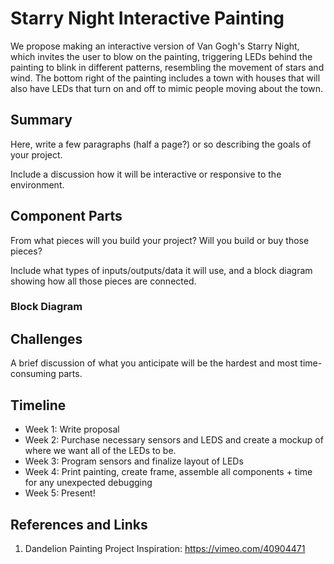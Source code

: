 # Starry Night Interactive Painting
We propose making an interactive version of Van Gogh's Starry Night, which invites the user to blow on the painting, triggering LEDs behind the painting to blink in different patterns, resembling the movement of stars and wind. The bottom right of the painting includes a town with houses that will also have LEDs that turn on and off to mimic people moving about the town. 

## Summary
Here, write a few paragraphs (half a page?) or so describing the goals of your project.

Include a discussion how it will be interactive or responsive to the environment.

## Component Parts
From what pieces will you build your project? Will you build or buy those pieces?

Include what types of inputs/outputs/data it will use, and a block diagram showing how all those pieces are connected.
### Block Diagram

## Challenges
A brief discussion of what you anticipate will be the hardest and most time-consuming parts.

## Timeline

- Week 1: Write proposal 
- Week 2: Purchase necessary sensors and LEDS and create a mockup of where we want all of the LEDs to be. 
- Week 3: Program sensors and finalize layout of LEDs
- Week 4: Print painting, create frame, assemble all components + time for any unexpected debugging
- Week 5: Present!

## References and Links
1. Dandelion Painting Project Inspiration: https://vimeo.com/40904471

